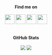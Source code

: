 
<p align="center">
  <b>Find me on</b>
  <br />
  <br />
  <a href="https://keybase.io/romainbarissat"><img height="32" width="32" src="https://cdn.jsdelivr.net/npm/simple-icons@v3/icons/keybase.svg" /></a>
  <a href="https://linkedin.com/in/romain-barissat"><img height="32" width="32" src="https://cdn.jsdelivr.net/npm/simple-icons@v3/icons/linkedin.svg" /></a>
  <a href="https://www.instagram.com/iromain/"><img height="32" width="32" src="https://cdn.jsdelivr.net/npm/simple-icons@v3/icons/instagram.svg" /></a>
  <a href="https://romain.bariss.at"><img height="32" width="32" src="https://upload.wikimedia.org/wikipedia/commons/8/8e/Globe_icon_4.svg" /></a>
  <br />
  <br />
  <br />
  <b>GitHub Stats</b>
  <br />
  <br />
  <img src="https://github-readme-stats.vercel.app/api?username=incorrupt&bg_color=30,e96443,904e95&title_color=fff&text_color=fff&count_private=true&include_all_commits=true&show_icons=true&hide=stars&theme=tokyonight" />
  <img src="https://github-readme-stats.vercel.app/api/top-langs/?username=incorrupt&bg_color=30,e96443,904e95&title_color=fff&text_color=fff&count_private=true&include_all_commits=true&show_icons=true&hide=stars&theme=tokyonight&layout=compact" />
</p>
